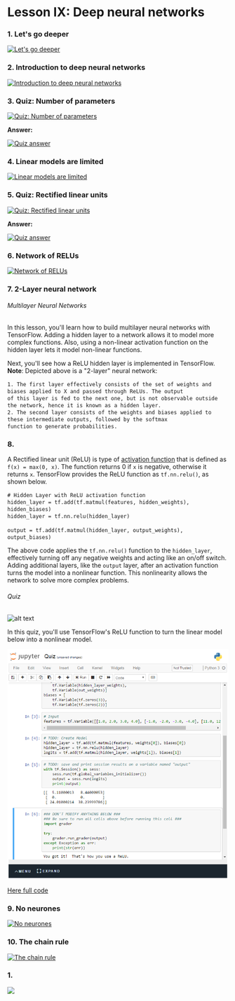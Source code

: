 # Lesson IX: Deep neural networks

### 1. Let's go deeper

[![Let's go deeper](http://img.youtube.com/vi/SzTpc_EWbDs/0.jpg)](https://youtu.be/SzTpc_EWbDs "Let's go deeper")

### 2. Introduction to deep neural networks

[![Introduction to deep neural networks](http://img.youtube.com/vi/SXtXg_BB4lI/0.jpg)](https://youtu.be/SXtXg_BB4lI "Introduction to deep neural networks")

### 3. Quiz: Number of parameters

[![Quiz: Number of parameters](http://img.youtube.com/vi/8cIlVoH5dhw/0.jpg)](https://youtu.be/8cIlVoH5dhw "Quiz: Number of parameters")

**Answer:**

[![Quiz answer](http://img.youtube.com/vi/TkaTTptnYdA/0.jpg)](https://youtu.be/TkaTTptnYdA "Quiz answer")

### 4. Linear models are limited

[![Linear models are limited](http://img.youtube.com/vi/12AYOYDrpfQ/0.jpg)](https://youtu.be/12AYOYDrpfQ "Linear models are limited")

### 5. Quiz: Rectified linear units

[![Quiz: Rectified linear units](http://img.youtube.com/vi/z9crz_gwGCM/0.jpg)](https://youtu.be/z9crz_gwGCM "Quiz: Rectified linear units")

**Answer:**

[![Quiz answer](http://img.youtube.com/vi/TkaTTptnYdA/0.jpg)](https://youtu.be/TkaTTptnYdA "Quiz answer")

### 6. Network of RELUs

[![Network of RELUs](http://img.youtube.com/vi/mJk1UvhDb1g/0.jpg)](https://youtu.be/mJk1UvhDb1g "Network of RELUs")

### 7. 2-Layer neural network

###### Multilayer Neural Networks

In this lesson, you'll learn how to build multilayer neural networks with TensorFlow. Adding a hidden layer to a network 
allows it to model more complex functions. Also, using a non-linear activation function on the hidden layer lets it 
model non-linear functions.

Next, you'll see how a ReLU hidden layer is implemented in TensorFlow.
    **Note**: Depicted above is a "2-layer" neural network:
    
    1. The first layer effectively consists of the set of weights and biases applied to X and passed through ReLUs. The output 
    of this layer is fed to the next one, but is not observable outside the network, hence it is known as a hidden layer.
    2. The second layer consists of the weights and biases applied to these intermediate outputs, followed by the softmax 
    function to generate probabilities.

### 8. 

A Rectified linear unit (ReLU) is type of [activation function](https://en.wikipedia.org/wiki/Activation_function) that 
is defined as ```f(x) = max(0, x)```. The function returns 0 if ```x``` is negative, otherwise it returns ```x```. 
TensorFlow provides the ReLU function as ```tf.nn.relu()```, as shown below.

```
# Hidden Layer with ReLU activation function
hidden_layer = tf.add(tf.matmul(features, hidden_weights), hidden_biases)
hidden_layer = tf.nn.relu(hidden_layer)

output = tf.add(tf.matmul(hidden_layer, output_weights), output_biases)
```

The above code applies the ```tf.nn.relu()``` function to the ```hidden_layer```, effectively turning off any negative 
weights and acting like an on/off switch. Adding additional layers, like the ```output``` layer, after an activation 
function turns the model into a nonlinear function. This nonlinearity allows the network to solve more complex problems.

###### Quiz

![alt text](https://s3.amazonaws.com/video.udacity-data.com/topher/2018/May/5af36c2a_relu-network/relu-network.png)

In this quiz, you'll use TensorFlow's ReLU function to turn the linear model below into a nonlinear model.

![quiz](https://raw.githubusercontent.com/swoldetsadick/sdce/master/Lessons/images/09_01.PNG)

[Here full code]()

### 9. No neurones

[![No neurones](http://img.youtube.com/vi/svA0HOjFFl0/0.jpg)](https://youtu.be/svA0HOjFFl0 "No neurones")

### 10. The chain rule

[![The chain rule](http://img.youtube.com/vi/DxOg_olir0k/0.jpg)](https://youtu.be/DxOg_olir0k "The chain rule")

### 1. 

[![](http://img.youtube.com/vi//0.jpg)]( "")